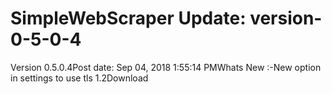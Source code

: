 # SimpleWebScraper Update: version-0-5-0-4

Version 0.5.0.4Post date: Sep 04, 2018 1:55:14 PMWhats New :-New option in settings to use tls 1.2Download